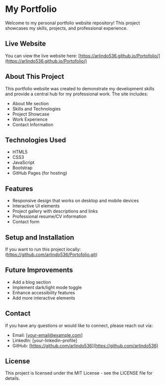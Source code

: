 # My Portfolio

Welcome to my personal portfolio website repository! This project showcases my skills, projects, and professional experience.

## Live Website

You can view the live website here: [https://arlindo536.github.io/Portofolio/](https://arlindo536.github.io/Portofolio/)

## About This Project

This portfolio website was created to demonstrate my  development skills and provide a central hub for my professional work. The site includes:

- About Me section
- Skills and Technologies
- Project Showcase
- Work Experience
- Contact Information

## Technologies Used

- HTML5
- CSS3
- JavaScript
- Bootstrap
- GitHub Pages (for hosting)

## Features

- Responsive design that works on desktop and mobile devices
- Interactive UI elements
- Project gallery with descriptions and links
- Professional resume/CV information
- Contact form

## Setup and Installation

If you want to run this project locally:
(https://github.com/arlindo536/Portofolio.git)

## Future Improvements

- Add a blog section
- Implement dark/light mode toggle
- Enhance accessibility features
- Add more interactive elements

## Contact

If you have any questions or would like to connect, please reach out via:
- Email: [your-email@example.com]
- LinkedIn: [your-linkedin-profile]
- GitHub: [https://github.com/arlindo536](https://github.com/arlindo536)

## License

This project is licensed under the MIT License - see the LICENSE file for details.
